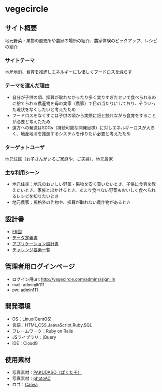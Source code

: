 # vegecircle

## サイト概要
地元野菜・果物の直売所や農家の場所の紹介、農家体験のピックアップ、レシピの紹介

### サイトテーマ
地産地消、食育を推進しエネルギーにも優しくフードロスを減らす

### テーマを選んだ理由
- 自分が子供の頃、採算が取れなかったり多く実りすぎたせいで食べられるのに捨てられる農産物を母の実家（農家）で目の当たりにしており、そういった現状をなくしたいと考えたため<br>
- フードロスをなくすには子供の頃から実際に畑と触れながら食育をすることが必要と考えたため<br>
- 遠方への発送はSDGs（持続可能な開発目標）に対しエネルギーロスが大きく、地産地消を推進するシステムを作りたい必要と考えたため

### ターゲットユーザ
地元住民（お子さんがいるご家庭や、ご夫婦）、地元農家

### 主な利用シーン
- 地元住民：地元のおいしい野菜・果物を安く買いたいとき、子供に食育を教えたいとき、家族と出かけるとき、あまり食べない野菜もおいしく食べられるレシピを知りたいとき
- 地元農家：規格外の作物や、採算が取れない農作物があるとき

## 設計書
- [ER図](https://drive.google.com/file/d/1fuHCZOakK3xjFbB1mccqKUX30DDCLDTk/view?usp=sharing)
- [データ定義書](https://docs.google.com/spreadsheets/d/1DD1EtjqeGoIY9VdQ9IKwVkZ7plA41BdoEKvUoepFPMI/edit)
- [アプリケーション設計書](https://docs.google.com/spreadsheets/d/1z2WgE_4dlXlCPx2sSBPhIXnWF-vRFV9kOiznjupi8p8/edit#gid=1370324779)
- [チャレンジ要素一覧](https://docs.google.com/spreadsheets/d/1bIgC1-iJJmsfqf6DTCR6UrqdrwCA4VTcVI3CknJvFFs/edit#gid=233246220)

## 管理者用ログインページ
- ログイン用url: http://vegecircle.com/admins/sign_in
- mail: admin@111
- pw: admin111

## 開発環境
- OS：Linux(CentOS)
- 言語：HTML,CSS,JaavaScript,Ruby,SQL
- フレームワーク：Ruby on Rails
- JSライブラリ：jQuery
- IDE：Cloud9

## 使用素材
- 写真素材：[PAKUDASO（ぱくたそ）](https://www.pakutaso.com/)
- 写真素材：[photoAC](https://www.photo-ac.com/)
- ロゴ：[Canva](https://www.canva.com/ja_jp/)

